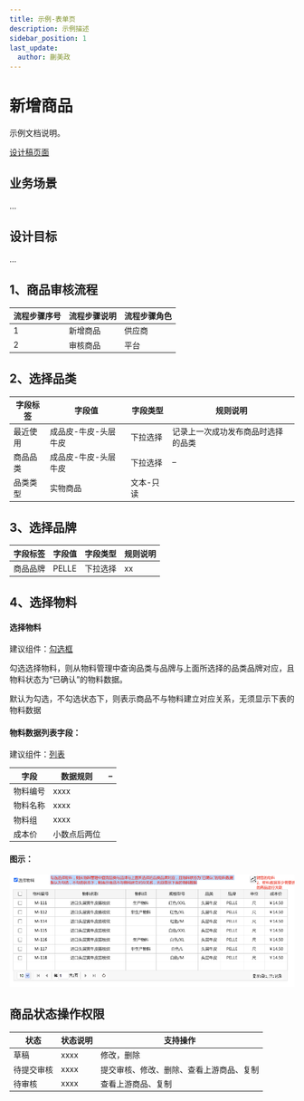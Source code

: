 ```yaml
---
title: 示例-表单页
description: 示例描述
sidebar_position: 1
last_update:
  author: 蒯美政
---
```


# 新增商品

示例文档说明。

[设计稿页面](http://design.shushangyun.com/web-components/basic/button)

## 业务场景

…

## 设计目标

…

## 1、商品审核流程

| 流程步骤序号 | 流程步骤说明 | 流程步骤角色 |
| ------------ | ------------ | ------------ |
| 1            | 新增商品     | 供应商       |
| 2            | 审核商品     | 平台         |

## 2、选择品类

| 字段标签 | 字段值               | 字段类型  | 规则说明                           |
| -------- | -------------------- | --------- | ---------------------------------- |
| 最近使用 | 成品皮-牛皮-头层牛皮 | 下拉选择  | 记录上一次成功发布商品时选择的品类 |
| 商品品类 | 成品皮-牛皮-头层牛皮 | 下拉选择  | –                                  |
| 品类类型 | 实物商品             | 文本-只读 |                                    |

## 3、选择品牌

| 字段标签 | 字段值 | 字段类型 | 规则说明 |
| -------- | ------ | -------- | -------- |
| 商品品牌 | PELLE  | 下拉选择 | xx       |

## 4、选择物料

#### 选择物料

建议组件：[勾选框](http://design.shushangyun.com/web-components/basic/button)

勾选选择物料，则从物料管理中查询品类与品牌与上面所选择的品类品牌对应，且物料状态为“已确认”的物料数据。

默认为勾选，不勾选状态下，则表示商品不与物料建立对应关系，无须显示下表的物料数据

#### 物料数据列表字段：

建议组件：[列表](http://design.shushangyun.com/web-components/basic/button)

| 字段     | 数据规则     | –    |
| -------- | ------------ | ---- |
| 物料编号 | xxxx         |      |
| 物料名称 | xxxx         |      |
| 物料组   | xxxx         |      |
| 成本价   | 小数点后两位 |      |

#### 图示：

![image-20220715013110472](表单页.assets/image-20220715013110472.png)

## 商品状态操作权限

| 状态       | 状态说明 | 支持操作                                 |
| ---------- | -------- | ---------------------------------------- |
| 草稿       | xxxx     | 修改，删除                               |
| 待提交审核 | xxxx     | 提交审核、修改、删除、查看上游商品、复制 |
| 待审核     | xxxx     | 查看上游商品、复制                       |
